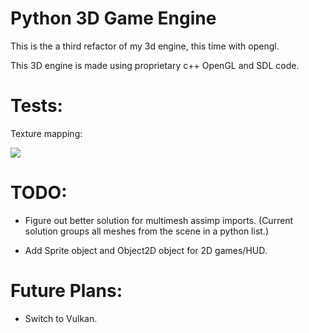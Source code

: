 # Python 3D Game Engine

This is the a third refactor of my 3d engine, this time with opengl.

This 3D engine is made using proprietary c++ OpenGL and SDL code.

# Tests:

Texture mapping:

![](https://github.com/FrewtyPebbles/Python3D-Game-Engine/blob/main/tests/TextureMapping.gif)

# TODO:

 - Figure out better solution for multimesh assimp imports.  (Current solution groups all meshes from the scene in a python list.)

 - Add Sprite object and Object2D object for 2D games/HUD.

# Future Plans:

 - Switch to Vulkan.
